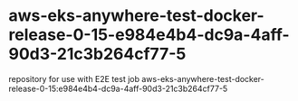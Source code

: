 # aws-eks-anywhere-test-docker-release-0-15-e984e4b4-dc9a-4aff-90d3-21c3b264cf77-5
repository for use with E2E test job aws-eks-anywhere-test-docker-release-0-15:e984e4b4-dc9a-4aff-90d3-21c3b264cf77-5
